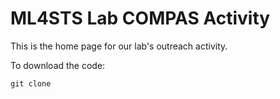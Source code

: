 # ML4STS Lab COMPAS Activity

This is the home page for our lab's outreach activity.  

<!-- Choose the page below for your specific event's detailed instructions -->

To download the code:

```
git clone
```
